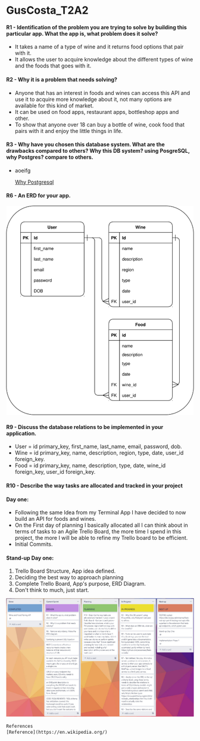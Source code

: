# **GusCosta_T2A2**

#### **R1 - Identification of the problem you are trying to solve by building this particular app. What the app is, what problem does it solve?**

- It takes a name of a type of wine and it returns food options that pair with it.
- It allows the user to acquire knowledge about the different types of wine and the foods that goes with it.


#### **R2 - Why it is a problem that needs solving?**

- Anyone that has an interest in foods and wines can access this API and use it to acquire more knowledge about it, not many options are available for this kind of market.
- It can be used on food apps, restaurant apps, bottleshop apps and other.
- To show that anyone over 18 can buy a bottle of wine, cook food that pairs with it and enjoy the little things in life.

#### **R3 - Why have you chosen this database system. What are the drawbacks compared to others? Why this DB system? using PosgreSQL, why Postgres? compare to others.**

- aoeifg

    [Why Postgresql](https://fulcrum.rocks/blog/why-use-postgresql-database#:~:text=Postgres%20allows%20you%20to%20store,lot%20of%20supporters%20and%20critics.)

#### **R6 - An ERD for your app.**

![ERD](./images/wine_and_food_ERD.svg)

#### **R9 - Discuss the database relations to be implemented in your application.**

- User = id primary_key, first_name, last_name, email, password, dob.
- Wine = id primary_key, name, description, region, type, date, user_id foreign_key.
- Food = id primary_key, name, description, type, date, wine_id foreign_key, user_id foreign_key.

#### **R10 - Describe the way tasks are allocated and tracked in your project**

#### **Day one:**

- Following the same Idea from my Terminal App I have decided to now build an API for foods and wines.
- On the First day of planning I basically allocated all I can think about in terms of tasks to an Agile Trello Board, the more time I spend in this project, the more I will be able to refine my Trello board to be efficient.
- Initial Commits.

#### **Stand-up Day one:**

1. Trello Board Structure, App idea defined.
2. Deciding the best way to approach planning
3. Complete Trello Board, App's purpose, ERD Diagram.
4. Don't think to much, just start.

![Day One](./images/001.jpg)


    References
    [Reference](https://en.wikipedia.org/)